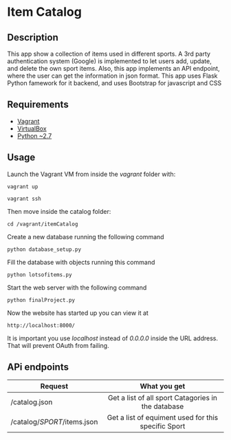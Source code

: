 Item Catalog
=============

## Description 
This app show a collection of items used in different sports. A 3rd party authentication system (Google) is implemented to let users add, update, and delete the own sport items. Also, this app implements an API endpoint, where the user can get the information in json format. This app uses Flask Python famework for it backend, and uses Bootstrap for javascript and CSS

## Requirements
- [Vagrant](https://www.vagrantup.com/)
- [VirtualBox](https://www.virtualbox.org/)
- [Python ~2.7](https://www.python.org/)

## Usage

Launch the Vagrant VM from inside the *vagrant* folder with:

`vagrant up`

`vagrant ssh`

Then move inside the catalog folder:

`cd /vagrant/itemCatalog`

Create a new database running the following command

`python database_setup.py`

Fill the database with objects running this command

`python lotsofitems.py`

Start the web server with the following command

`python finalProject.py`

Now the website has started up you can view it at 

`http://localhost:8000/`

It is important you use *localhost* instead of *0.0.0.0* inside the URL address. That will prevent OAuth from failing.

## APi endpoints

| Request | What you get |
| ------------- |:-------------:|
| /catalog.json | Get a list of all sport Catagories in the database |
| /catalog/*SPORT*/items.json | Get a list of equiment used for this specific Sport |

